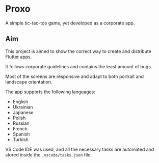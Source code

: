 # Proxo

A simple tic-tac-toe game, yet developed as a corporate app.

## Aim

This project is aimed to show the correct way to create and distribute Flutter apps.

It follows corporate guidelines and contains the least amount of bugs.

Most of the screens are responsive and adapt to both portrait and landscape orientation.

The app supports the following languages:
- English
- Ukrainian
- Japanese
- Polish
- Russian
- French
- Spanish
- Turkish

VS Code IDE was used, and all the necessary tasks are automated and stored inside the `.vscode/tasks.json` file.
